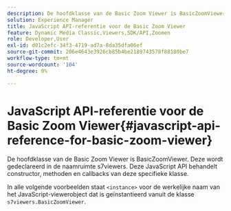 ```yaml
---
description: De hoofdklasse van de Basic Zoom Viewer is BasicZoomViewer. Deze wordt gedeclareerd in de naamruimte s7viewers. Deze JavaScript API behandelt constructor, methoden en callbacks van deze specifieke klasse.
solution: Experience Manager
title: JavaScript API-referentie voor de Basic Zoom Viewer
feature: Dynamic Media Classic,Viewers,SDK/API,Zoomen
role: Developer,User
exl-id: d01c2efc-34f3-4719-ad7a-8da35dfa06ef
source-git-commit: 206e4643e3926cb85b4be2189743578f88180be7
workflow-type: tm+mt
source-wordcount: '104'
ht-degree: 0%

---
```


# JavaScript API-referentie voor de Basic Zoom Viewer{#javascript-api-reference-for-basic-zoom-viewer}

De hoofdklasse van de Basic Zoom Viewer is BasicZoomViewer. Deze wordt gedeclareerd in de naamruimte s7viewers. Deze JavaScript API behandelt constructor, methoden en callbacks van deze specifieke klasse.

In alle volgende voorbeelden staat `<instance>` voor de werkelijke naam van het JavaScript-viewerobject dat is geïnstantieerd vanuit de klasse `s7viewers.BasicZoomViewer`.
